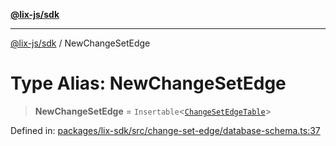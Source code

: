 [**@lix-js/sdk**](../README.md)

***

[@lix-js/sdk](../README.md) / NewChangeSetEdge

# Type Alias: NewChangeSetEdge

> **NewChangeSetEdge** = `Insertable`\<[`ChangeSetEdgeTable`](ChangeSetEdgeTable.md)\>

Defined in: [packages/lix-sdk/src/change-set-edge/database-schema.ts:37](https://github.com/opral/monorepo/blob/319d0a05c320245f48086433fd248754def09ccc/packages/lix-sdk/src/change-set-edge/database-schema.ts#L37)
